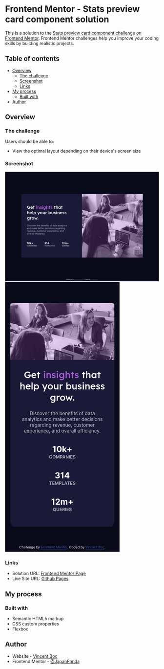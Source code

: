 # Frontend Mentor - Stats preview card component solution

This is a solution to the [Stats preview card component challenge on Frontend Mentor](https://www.frontendmentor.io/challenges/stats-preview-card-component-8JqbgoU62). Frontend Mentor challenges help you improve your coding skills by building realistic projects.

## Table of contents

- [Overview](#overview)
  - [The challenge](#the-challenge)
  - [Screenshot](#screenshot)
  - [Links](#links)
- [My process](#my-process)
  - [Built with](#built-with)
- [Author](#author)

## Overview

### The challenge

Users should be able to:

- View the optimal layout depending on their device's screen size

### Screenshot

![](./preview-desktop.png)
![](./preview-mobile.png)

### Links

- Solution URL: [Frontend Mentor Page](https://www.frontendmentor.io/challenges/stats-preview-card-component-8JqbgoU62/hub/responsive-using-css-flexbox-and-media-queries-WGU9Q1e2v)
- Live Site URL: [Github Pages](https://japanpanda.github.io/frontend-mentor-stats-preview-card-component-main/)

## My process

### Built with

- Semantic HTML5 markup
- CSS custom properties
- Flexbox

## Author

- Website - [Vincent Boc](https://www.vincentboc.com)
- Frontend Mentor - [@JapanPanda](https://www.frontendmentor.io/profile/JapanPanda)
